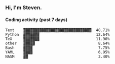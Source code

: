 ### Hi, I'm Steven.

#### Coding activity (past 7 days)
```
Text    ▓▓▓▓▓▓▓▓▓▓▓▓▓▓▓▓▓▓▓▓▓▓▓▓▓▓▓▓▓▓  48.71%
Python  ▓▓▓▓▓▓▓                         12.64%
TeX     ▓▓▓▓▓▓▓                         11.90%
other   ▓▓▓▓▓                            8.64%
Bash    ▓▓▓▓                             7.75%
YAML    ▓▓▓▓                             6.95%
NASM    ▓▓                               3.40%
```
